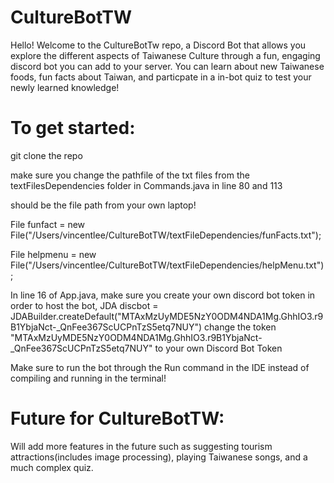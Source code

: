 # CultureBotTW
Hello!
Welcome to the CultureBotTw repo, a Discord Bot that allows you explore the different aspects of Taiwanese Culture through a fun, engaging discord bot you can add to your server.
You can learn about new Taiwanese foods, fun facts about Taiwan, and particpate in a in-bot quiz to test your newly learned knowledge!

# To get started:

git clone the repo

make sure you change the pathfile of the txt files from the textFilesDependencies folder in Commands.java in line 80 and 113 

should be the file path from your own laptop!

File funfact = new File("/Users/vincentlee/CultureBotTW/textFileDependencies/funFacts.txt");


File helpmenu = new File("/Users/vincentlee/CultureBotTW/textFileDependencies/helpMenu.txt");


In line 16 of App.java, make sure you create your own discord bot token in order to host the bot,
JDA discbot = JDABuilder.createDefault("MTAxMzUyMDE5NzY0ODM4NDA1Mg.GhhIO3.r9B1YbjaNct-_QnFee367ScUCPnTzS5etq7NUY")
change the token "MTAxMzUyMDE5NzY0ODM4NDA1Mg.GhhIO3.r9B1YbjaNct-_QnFee367ScUCPnTzS5etq7NUY" to your own Discord Bot Token

Make sure to run the bot through the Run command in the IDE instead of compiling and running in the terminal!

# Future for CultureBotTW:

Will add more features in the future such as suggesting tourism attractions(includes image processing), playing Taiwanese songs, and a much complex quiz.
